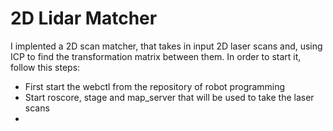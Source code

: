 # 2D Lidar Matcher
I implented a 2D scan matcher, that takes in input 2D laser scans and, using ICP to find the transformation matrix between them.
In order to start it, follow this steps:
- First start the webctl from the repository of robot programming
- Start roscore, stage and map_server that will be used to take the laser scans
-

